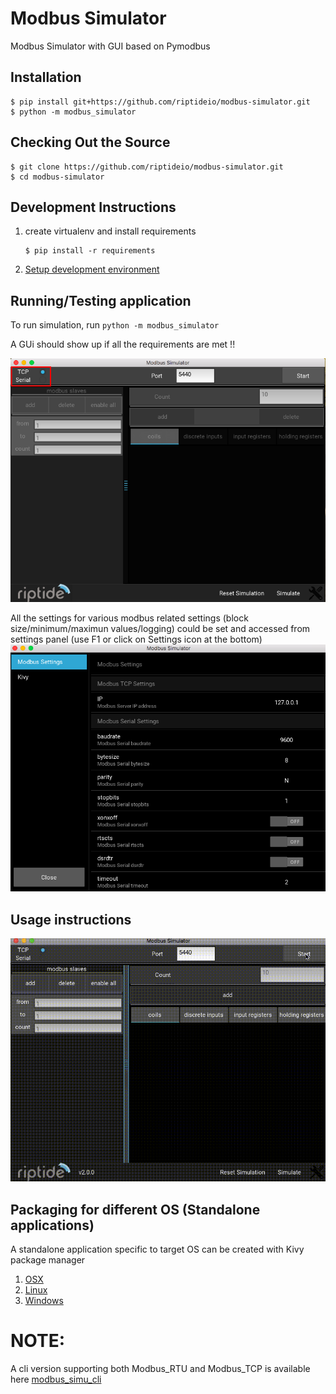 # Modbus Simulator

Modbus Simulator with GUI based on Pymodbus

## Installation
    $ pip install git+https://github.com/riptideio/modbus-simulator.git
    $ python -m modbus_simulator


## Checking Out the Source
    $ git clone https://github.com/riptideio/modbus-simulator.git
    $ cd modbus-simulator


## Development Instructions
1. create virtualenv and install requirements

    ```
    $ pip install -r requirements

    ```


3. [Setup development environment](https://github.com/kivy/kivy/wiki/Setting-Up-Kivy-with-various-popular-IDE's)

## Running/Testing application

To run simulation, run `python -m modbus_simulator`


A GUi should show up if all the requirements are met !!

![main_screen.png](/img/main_screen.png)

All the settings for various modbus related settings (block size/minimum/maximun values/logging) could be set and accessed from settings panel (use F1 or click on Settings icon at the bottom)
![settings_screen.png](img/settings_screen.png)

## Usage instructions
[![Demo Modbus Simulator](/img/simu.gif)](https://www.youtube.com/watch?v=a5-OridSlt8)

## Packaging for different OS (Standalone applications)
A standalone application specific to target OS can be created with Kivy package manager

1. [OSX](https://kivy.org/docs/guide/packaging-osx.html)
2. [Linux](http://bitstream.io/packaging-and-distributing-a-kivy-application-on-linux.html)
3. [Windows](http://kivy.org/docs/guide/packaging-windows.html)


# NOTE:
A cli version supporting both Modbus_RTU and Modbus_TCP is available here [modbus_simu_cli](https://github.com/dhoomakethu/modbus_sim_cli)
